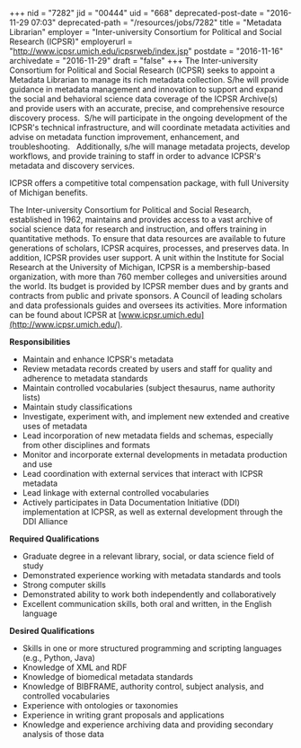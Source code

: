+++
nid = "7282"
jid = "00444"
uid = "668"
deprecated-post-date = "2016-11-29 07:03"
deprecated-path = "/resources/jobs/7282"
title = "Metadata Librarian"
employer = "Inter-university Consortium for Political and Social Research (ICPSR)"
employerurl = "http://www.icpsr.umich.edu/icpsrweb/index.jsp"
postdate = "2016-11-16"
archivedate = "2016-11-29"
draft = "false"
+++
The Inter-university Consortium for Political and Social Research
(ICPSR) seeks to appoint a Metadata Librarian to manage its rich
metadata collection. S/he will provide guidance in metadata management
and innovation to support and expand the social and behavioral science
data coverage of the ICPSR Archive(s) and provide users with an
accurate, precise, and comprehensive resource discovery process.  S/he
will participate in the ongoing development of the ICPSR's technical
infrastructure, and will coordinate metadata activities and advise on
metadata function improvement, enhancement, and troubleshooting.  
Additionally, s/he will manage metadata projects, develop workflows, and
provide training to staff in order to advance ICPSR's metadata and
discovery services.

ICPSR offers a competitive total compensation package, with full
University of Michigan benefits.

The Inter-university Consortium for Political and Social Research,
established in 1962, maintains and provides access to a vast archive of
social science data for research and instruction, and offers training in
quantitative methods. To ensure that data resources are available to
future generations of scholars, ICPSR acquires, processes, and preserves
data. In addition, ICPSR provides user support. A unit within the
Institute for Social Research at the University of Michigan, ICPSR is a
membership-based organization, with more than 760 member colleges and
universities around the world. Its budget is provided by ICPSR member
dues and by grants and contracts from public and private sponsors. A
Council of leading scholars and data professionals guides and oversees
its activities. More information can be found about ICPSR at
[www.icpsr.umich.edu](http://www.icpsr.umich.edu/).

**Responsibilities**

-   Maintain and enhance ICPSR's metadata
-   Review metadata records created by users and staff for quality and
    adherence to metadata standards
-   Maintain controlled vocabularies (subject thesaurus, name authority
    lists)
-   Maintain study classifications
-   Investigate, experiment with, and implement new extended and
    creative uses of metadata
-   Lead incorporation of new metadata fields and schemas, especially
    from other disciplines and formats
-   Monitor and incorporate external developments in metadata production
    and use
-   Lead coordination with external services that interact with ICPSR
    metadata
-   Lead linkage with external controlled vocabularies
-   Actively participates in Data Documentation Initiative (DDI)
    implementation at ICPSR, as well as external development through the
    DDI Alliance
  
**Required Qualifications**

-   Graduate degree in a relevant library, social, or data science field
    of study
-   Demonstrated experience working with metadata standards and tools
-   Strong computer skills
-   Demonstrated ability to work both independently and collaboratively
-   Excellent communication skills, both oral and written, in the
    English language

**Desired Qualifications**

-   Skills in one or more structured programming and scripting languages
    (e.g., Python, Java)
-   Knowledge of XML and RDF
-   Knowledge of biomedical metadata standards
-   Knowledge of BIBFRAME, authority control, subject analysis, and
    controlled vocabularies
-   Experience with ontologies or taxonomies
-   Experience in writing grant proposals and applications
-   Knowledge and experience archiving data and providing secondary
    analysis of those data
